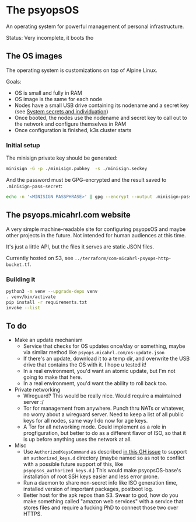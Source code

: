 # The psyopsOS

An operating system for powerful management of personal infrastructure.

Status: Very incomplete, it boots tho

## The OS images

The operating system is customizations on top of Alpine Linux.

Goals:

- OS is small and fully in RAM
- OS image is the same for each node
- Nodes have a small USB drive containing its nodename and a secret key (see [System secrets and individuation](./docs/system-secrets-individuation.md))
- Once booted, the nodes use the nodename and secret key to call out to the network and configure themselves in RAM
- Once configuration is finished, k3s cluster starts

### Initial setup

The minisign private key should be generated:

```sh
minisign -G -p ./minisign.pubkey  -s ./minisign.seckey
```

And the password must be GPG-encrypted and the result saved to `.minisign-pass-secret`:

```sh
echo -n '<MINISIGN PASSPHRASE>' | gpg --encrypt --output .minisign-pass-secret --recipient conspirator@PSYOPS
```

## The psyops.micahrl.com website

A very simple machine-readable site for configuring psyopsOS and maybe other projects in the future.
Not intended for human audiences at this time.

It's just a little API, but the files it serves are static JSON files.

Currently hosted on S3, see `../terraform/com-micahrl-psyops-http-bucket.tf`.

### Building it

```sh
python3 -m venv --upgrade-deps venv
. venv/bin/activate
pip install -r requirements.txt
invoke --list
```

## To do

- Make an update mechanism
    - Service that checks for OS updates once/day or something, maybe via similar method like `psyops.micahrl.com/os-update.json`
    - If there's an update, download it to a temp dir, and overwrite the USB drive that contains the OS with it. I hope u tested it!
    - In a real environment, you'd want an atomic update, but I'm not going to make that here.
    - In a real environment, you'd want the ability to roll back too.
- Private networking
    - Wireguard? This would be really nice. Would require a maintained server :/
    - Tor for management from anywhere. Punch thru NATs or whatever, no worry about a wireguard server. Need to keep a list of all public keys for all nodes, same way I do now for age keys.
    - A Tor for all networking mode. Could implement as a role in progfiguration, but better to do as a different flavor of ISO, so that it is up before anything uses the network at all.
- Misc
    - Use `AuthorizedKeysCommand` as described [in this GH issue](https://github.com/coreos/afterburn/issues/157) to support an `authorized_keys.d` directory (maybe named so as not to conflict with a possible future support of this, like `psyopsos_authorized_keys.d`.) This would make psyopsOS-base's installation of root SSH keys easier and less error prone.
    - Run a daemon to share non-secret info like ISO generation time, installed version of important packages, postboot log.
    - Better host for the apk repos than S3. Swear to god, how do you make something called "amazon web services" with a service that stores files and require a fucking PhD to connect those two over HTTPS.
